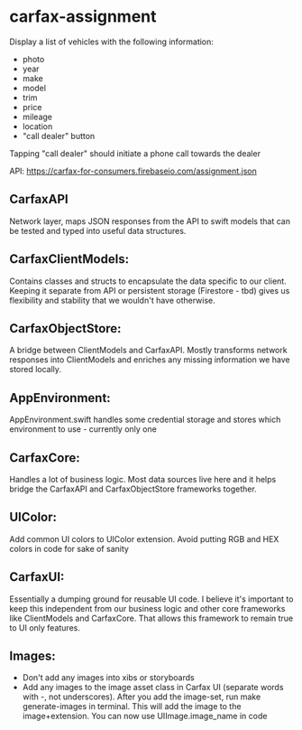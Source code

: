 # carfax-assignment

Display a list of vehicles with the following information:
- photo
- year
- make
- model
- trim
- price
- mileage
- location
- "call dealer" button

Tapping "call dealer" should initiate a phone call towards the dealer

API: https://carfax-for-consumers.firebaseio.com/assignment.json

## CarfaxAPI
Network layer, maps JSON responses from the API to swift models that can be tested and typed into useful data structures.
## CarfaxClientModels:
Contains classes and structs to encapsulate the data specific to our client. Keeping it separate from API or persistent storage (Firestore - tbd) gives us flexibility and stability that we wouldn't have otherwise.
## CarfaxObjectStore:
A bridge between ClientModels and CarfaxAPI. Mostly transforms network responses into ClientModels and enriches any missing information we have stored locally.
## AppEnvironment:
AppEnvironment.swift handles some credential storage and stores which environment to use - currently only one
## CarfaxCore:
Handles a lot of business logic. Most data sources live here and it helps bridge the CarfaxAPI and CarfaxObjectStore frameworks together.
## UIColor:
Add common UI colors to UIColor extension. Avoid putting RGB and HEX colors in code for sake of sanity
## CarfaxUI:
Essentially a dumping ground for reusable UI code. I believe it's important to keep this independent from our business logic and other core frameworks like ClientModels and CarfaxCore. That allows this framework to remain true to UI only features.
## Images:
* Don't add any images into xibs or storyboards
* Add any images to the image asset class in Carfax UI (separate words with -, not underscores). After you add the image-set, run make generate-images in terminal. This will add the image to the image+extension. You can now use UIImage.image_name in code
